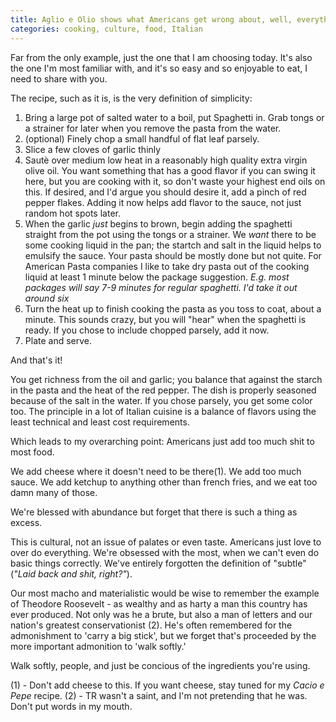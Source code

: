 ```yaml
---
title: Aglio e Olio shows what Americans get wrong about, well, everything.
categories: cooking, culture, food, Italian
---
```


Far from the only example, just the one that I am choosing today. It's also the one I'm most familiar with, and it's so easy and so enjoyable to eat, I need to share with you. 

The recipe, such as it is, is the very definition of simplicity:

1. Bring a large pot of salted water to a boil, put Spaghetti in. Grab tongs or a strainer for later when you remove the pasta from the water. 
2. (optional) Finely chop a small handful of flat leaf parsely.
3. Slice a few cloves of garlic thinly
4. Sautè over medium low heat in a reasonably high quality extra virgin olive oil. You want something that has a good flavor if you can swing it here, but you are cooking with it, so don't waste your highest end oils on this.  If desired, and I'd argue you should desire it, add a pinch of red pepper flakes. Adding it now helps add flavor to the sauce, not just random hot spots later.  
5. When the garlic *just* begins to brown, begin adding the spaghetti straight from the pot using the tongs or a strainer. We *want* there to be some cooking liquid in the pan; the startch and salt in the liquid helps to emulsify the sauce. Your pasta should be mostly done but not quite. For American Pasta companies I like to take dry pasta out of the cooking liquid at least 1 minute below the package suggestion. *E.g. most packages will say 7-9 minutes for regular spaghetti. I'd take it out around six*
6. Turn the heat up to finish cooking the pasta as you toss to coat, about a minute. This sounds crazy, but you will "hear" when the spaghetti is ready. If you chose to include chopped parsely, add it now. 
7. Plate and serve. 

And that's it! 

You get richness from the oil and garlic; you balance that against the starch in the pasta and the heat of the red pepper. The dish is properly seasoned because of the salt in the water.  If you chose parsely, you get some color too.  The principle in a lot of Italian cuisine is a balance of flavors using the least technical and least cost requirements. 

Which leads to my overarching point: Americans just add too much shit to most food. 

We add cheese where it doesn't need to be there(1).  We add too much sauce. We add ketchup to anything other than french fries, and we eat too damn many of those.  

We're blessed with abundance but forget that there is such a thing as excess. 

This is cultural, not an issue of palates or even taste. Americans just love to over do everything. We're obsessed with the most, when we can't even do basic things correctly. We've entirely forgotten the definition of "subtle" (*"Laid back and shit, right?"*). 

Our most macho and materialistic would be wise to remember the example of Theodore Roosevelt - as wealthy and as harty a man this country has ever produced. Not only was he a brute, but also a man of letters and our nation's greatest conservationist (2). He's often remembered for the admonishment to 'carry a big stick', but we forget that's proceeded by the more important admonition to 'walk softly.'

Walk softly, people, and just be concious of the ingredients you're using. 

(1) - Don't add cheese to this. If you want cheese, stay tuned for my *Cacio e Pepe* recipe. 
(2) - TR wasn't a saint, and I'm not pretending that he was. Don't put words in my mouth.